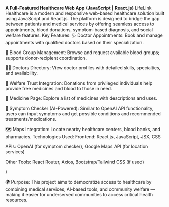 **A Full-Featured Healthcare Web App (JavaScript | React.js)**
LifeLink Healthcare is a modern and responsive web-based healthcare solution built using JavaScript and React.js. The platform is designed to bridge the gap between patients and medical services by offering seamless access to appointments, blood donations, symptom-based diagnosis, and social welfare features.
Key Features:
🩺 Doctor Appointments: Book and manage appointments with qualified doctors based on their specialization.

🧬 Blood Group Management: Browse and request available blood groups; supports donor-recipient coordination.

👨‍⚕️ Doctors Directory: View doctor profiles with detailed skills, specialties, and availability.

💖 Welfare Trust Integration: Donations from privileged individuals help provide free medicines and blood to those in need.

💊 Medicine Page: Explore a list of medicines with descriptions and uses.

🤖 Symptom Checker (AI-Powered): Similar to OpenAI API functionality, users can input symptoms and get possible conditions and recommended treatments/medications.

🗺️ Maps Integration: Locate nearby healthcare centers, blood banks, and pharmacies.
 Technologies Used:
Frontend: React.js, JavaScript, JSX, CSS

APIs: OpenAI (for symptom checker), Google Maps API (for location services)

Other Tools: React Router, Axios, Bootstrap/Tailwind CSS (if used)

)

🌍 Purpose:
This project aims to democratize access to healthcare by combining medical services, AI-based tools, and community welfare — making it easier for underserved communities to access critical health resources.


